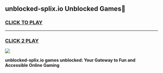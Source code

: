 
## unblocked-splix.io Unblocked Games👋
<h3>
<a href="https://news.freeplayer.one?title=unblocked-splix.io&ref=16F">CLICK TO PLAY</a></h3>
<hr>

<h3>
<a href="https://news.freeplayer.one?title=unblocked-splix.io&ref=16F">CLICK 2 PLAY</a>
  
</h3>

<a href="https://news.freeplayer.one?title=unblocked-splix.io&ref=16F/"><img src="https://clearcache.store/games.png"></a>


**unblocked-splix.io games unblocked: Your Gateway to Fun and Accessible Online Gaming**
